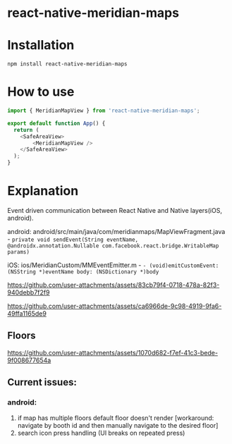 # react-native-meridian-maps

# Installation
```
npm install react-native-meridian-maps
```

# How to use
```js
import { MeridianMapView } from 'react-native-meridian-maps';

export default function App() {
  return (
    <SafeAreaView>
        <MeridianMapView />
    </SafeAreaView>
  );
}
```

# Explanation
Event driven communication between React Native and Native layers(iOS, android).

android: android/src/main/java/com/meridianmaps/MapViewFragment.java - `private void sendEvent(String eventName, @androidx.annotation.Nullable com.facebook.react.bridge.WritableMap params)`

iOS: ios/MeridianCustom/MMEventEmitter.m - `- (void)emitCustomEvent: (NSString *)eventName body: (NSDictionary *)body`


https://github.com/user-attachments/assets/83cb79f4-0718-478a-82f3-940debb7f2f9


https://github.com/user-attachments/assets/ca6966de-9c98-4919-9fa6-49ffa1165de9 



## Floors

https://github.com/user-attachments/assets/1070d682-f7ef-41c3-bede-9f008677654a

## Current issues:
### android:
1. if map has multiple floors default floor doesn't render [workaround: navigate by booth id and then manually navigate to the desired floor]
2. search icon press handling (UI breaks on repeated press)

